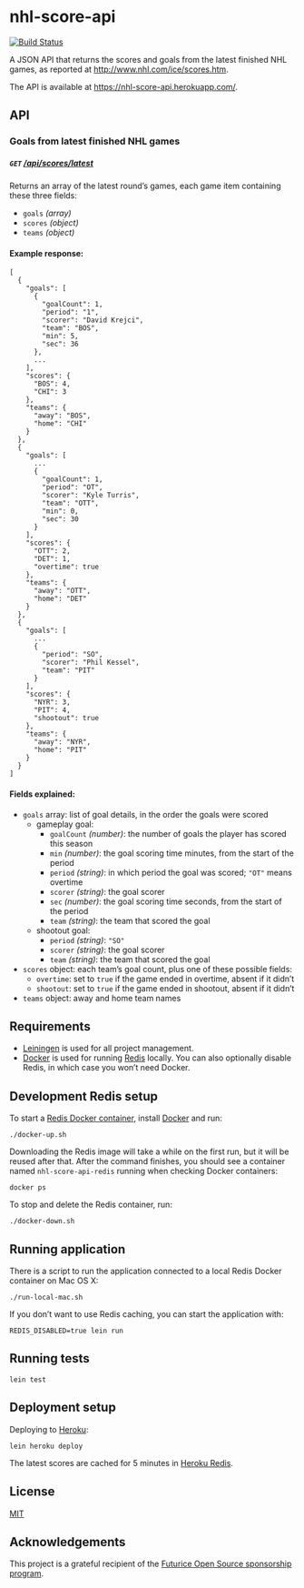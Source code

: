 # nhl-score-api

[![Build Status](https://travis-ci.org/peruukki/nhl-score-api.svg?branch=master)](https://travis-ci.org/peruukki/nhl-score-api)

A JSON API that returns the scores and goals from the latest finished NHL games, as reported at
http://www.nhl.com/ice/scores.htm.

The API is available at https://nhl-score-api.herokuapp.com/.

## API

### Goals from latest finished NHL games

##### `GET` [/api/scores/latest](https://nhl-score-api.herokuapp.com/api/scores/latest)

Returns an array of the latest round’s games, each game item containing these three fields:

- `goals` *(array)*
- `scores` *(object)*
- `teams` *(object)*

#### Example response:

```
[
  {
    "goals": [
      {
        "goalCount": 1,
        "period": "1",
        "scorer": "David Krejci",
        "team": "BOS",
        "min": 5,
        "sec": 36
      },
      ...
    ],
    "scores": {
      "BOS": 4,
      "CHI": 3
    },
    "teams": {
      "away": "BOS",
      "home": "CHI"
    }
  },
  {
    "goals": [
      ...
      {
        "goalCount": 1,
        "period": "OT",
        "scorer": "Kyle Turris",
        "team": "OTT",
        "min": 0,
        "sec": 30
      }
    ],
    "scores": {
      "OTT": 2,
      "DET": 1,
      "overtime": true
    },
    "teams": {
      "away": "OTT",
      "home": "DET"
    }
  },
  {
    "goals": [
      ...
      {
        "period": "SO",
        "scorer": "Phil Kessel",
        "team": "PIT"
      }
    ],
    "scores": {
      "NYR": 3,
      "PIT": 4,
      "shootout": true
    },
    "teams": {
      "away": "NYR",
      "home": "PIT"
    }
  }
]
```

#### Fields explained:

- `goals` array: list of goal details, in the order the goals were scored
  - gameplay goal:
    - `goalCount` *(number)*: the number of goals the player has scored this season
    - `min` *(number)*: the goal scoring time minutes, from the start of the period
    - `period` *(string)*: in which period the goal was scored; `"OT"` means overtime
    - `scorer` *(string)*: the goal scorer
    - `sec` *(number)*: the goal scoring time seconds, from the start of the period
    - `team` *(string)*: the team that scored the goal
  - shootout goal:
    - `period` *(string)*: `"SO"`
    - `scorer` *(string)*: the goal scorer
    - `team` *(string)*: the team that scored the goal
- `scores` object: each team’s goal count, plus one of these possible fields:
  - `overtime`: set to `true` if the game ended in overtime, absent if it didn’t
  - `shootout`: set to `true` if the game ended in shootout, absent if it didn’t
- `teams` object: away and home team names

## Requirements

- [Leiningen](http://leiningen.org/) is used for all project management.
- [Docker](https://www.docker.com/) is used for running [Redis](https://hub.docker.com/_/redis/) locally. You can
  also optionally disable Redis, in which case you won’t need Docker.

## Development Redis setup

To start a [Redis Docker container](https://hub.docker.com/_/redis/), install [Docker](https://www.docker.com/) and run:

```
./docker-up.sh
```

Downloading the Redis image will take a while on the first run, but it will be reused after that. After the command
finishes, you should see a container named `nhl-score-api-redis` running when checking Docker containers:

```
docker ps
```

To stop and delete the Redis container, run:

```
./docker-down.sh
```

## Running application

There is a script to run the application connected to a local Redis Docker container on Mac OS X:

```
./run-local-mac.sh
```

If you don’t want to use Redis caching, you can start the application with:

```
REDIS_DISABLED=true lein run
```

## Running tests

```
lein test
```

## Deployment setup

Deploying to [Heroku](http://heroku.com/):

```
lein heroku deploy
```

The latest scores are cached for 5 minutes in [Heroku Redis](https://elements.heroku.com/addons/heroku-redis).

## License

[MIT](LICENSE)

## Acknowledgements

This project is a grateful recipient of the
[Futurice Open Source sponsorship program](http://futurice.com/blog/sponsoring-free-time-open-source-activities?utm_source=github&utm_medium=spice).
